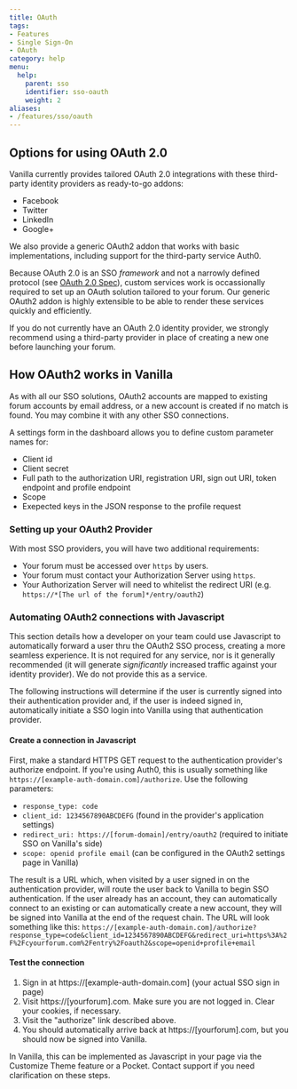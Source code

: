 ```yaml
---
title: OAuth
tags:
- Features
- Single Sign-On
- OAuth
category: help
menu:
  help:
    parent: sso
    identifier: sso-oauth
    weight: 2
aliases:
- /features/sso/oauth
---
```


## Options for using OAuth 2.0

Vanilla currently provides tailored OAuth 2.0 integrations with these third-party identity providers as ready-to-go addons:

* Facebook
* Twitter
* LinkedIn
* Google+

We also provide a generic OAuth2 addon that works with basic implementations, including support for the third-party service Auth0.

Because OAuth 2.0 is an SSO *framework* and not a narrowly defined protocol (see [OAuth 2.0 Spec](https://tools.ietf.org/html/rfc6749)), 
custom services work is occassionally required to set up an OAuth solution tailored to your forum. Our generic OAuth2 addon is highly extensible to be able to render these services quickly and efficiently.

If you do not currently have an OAuth 2.0 identity provider, we strongly recommend using a third-party provider in place of creating a new one before launching your forum.

## How OAuth2 works in Vanilla
 
As with all our SSO solutions, OAuth2 accounts are mapped to existing forum accounts by email address, or a new account is created if no match is found. You may combine it with any other SSO connections.

A settings form in the dashboard allows you to define custom parameter names for:
 
 * Client id
 * Client secret
 * Full path to the authorization URI, registration URI, sign out URI, token endpoint and profile endpoint
 * Scope
 * Exepected keys in the JSON response to the profile request

### Setting up your OAuth2 Provider

With most SSO providers, you will have two additional requirements:

 * Your forum must be accessed over `https` by users.
 * Your forum must contact your Authorization Server using `https`.
 * Your Authorization Server will need to whitelist the redirect URI (e.g. `https://*[The url of the forum]*/entry/oauth2`)
 

### Automating OAuth2 connections with Javascript

This section details how a developer on your team could use Javascript to automatically forward a user thru the OAuth2 SSO process, creating a more seamless experience. It is not required for any service, nor is it generally recommended (it will generate _significantly_ increased traffic against your identity provider). We do not provide this as a service.

The following instructions will determine if the user is currently signed into their authentication provider and, if the user is indeed signed in, automatically initiate a SSO login into Vanilla using that authentication provider.

#### Create a connection in Javascript

First, make a standard HTTPS GET request to the authentication provider's authorize endpoint. If you're using Auth0, this is usually something like `https://[example-auth-domain.com]/authorize`. Use the following parameters:

* `response_type: code`
* `client_id: 1234567890ABCDEFG` (found in the provider's application settings)
* `redirect_uri: https://[forum-domain]/entry/oauth2` (required to initiate SSO on Vanilla's side)
* `scope: openid profile email` (can be configured in the OAuth2 settings page in Vanilla)

The result is a URL which, when visited by a user signed in on the authentication provider, will route the user back to Vanilla to begin SSO authentication. If the user already has an account, they can automatically connect to an existing or can automatically create a new account, they will be signed into Vanilla at the end of the request chain. The URL will look something like this: 
`https://[example-auth-domain.com]/authorize?response_type=code&client_id=1234567890ABCDEFG&redirect_uri=https%3A%2F%2Fcyourforum.com%2Fentry%2Foauth2&scope=openid+profile+email`

#### Test the connection

1. Sign in at https://[example-auth-domain.com] (your actual SSO sign in page)
2. Visit https://[yourforum].com. Make sure you are not logged in. Clear your cookies, if necessary.
3. Visit the "authorize" link described above.
4. You should automatically arrive back at https://[yourforum].com, but you should now be signed into Vanilla.

In Vanilla, this can be implemented as Javascript in your page via the Customize Theme feature or a Pocket. Contact support if you need clarification on these steps.
